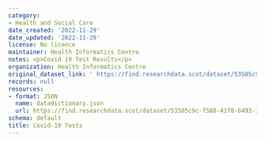 ```yaml
---
category:
- Health and Social Care
date_created: '2022-11-29'
date_updated: '2022-11-29'
license: No licence
maintainer: Health Informatics Centre
notes: <p>Covid 19 Test Results</p>
organization: Health Informatics Centre
original_dataset_link: ' https://find.researchdata.scot/dataset/53585c9c-f588-41f8-b493-3d271a2794a8'
records: null
resources:
- format: JSON
  name: datadictionary.json
  url: https://find.researchdata.scot/dataset/53585c9c-f588-41f8-b493-3d271a2794a8/resource/53585c9c-f588-41f8-b493-3d271a2794a8/download/datadictionary.json
schema: default
title: Covid-19 Tests
---
```


